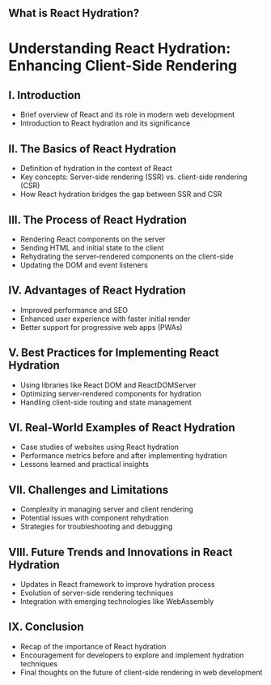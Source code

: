 ## What is React Hydration?

# Understanding React Hydration: Enhancing Client-Side Rendering

## I. Introduction

- Brief overview of React and its role in modern web development
- Introduction to React hydration and its significance

## II. The Basics of React Hydration

- Definition of hydration in the context of React
- Key concepts: Server-side rendering (SSR) vs. client-side rendering (CSR)
- How React hydration bridges the gap between SSR and CSR

## III. The Process of React Hydration

- Rendering React components on the server
- Sending HTML and initial state to the client
- Rehydrating the server-rendered components on the client-side
- Updating the DOM and event listeners

## IV. Advantages of React Hydration

- Improved performance and SEO
- Enhanced user experience with faster initial render
- Better support for progressive web apps (PWAs)

## V. Best Practices for Implementing React Hydration

- Using libraries like React DOM and ReactDOMServer
- Optimizing server-rendered components for hydration
- Handling client-side routing and state management

## VI. Real-World Examples of React Hydration

- Case studies of websites using React hydration
- Performance metrics before and after implementing hydration
- Lessons learned and practical insights

## VII. Challenges and Limitations

- Complexity in managing server and client rendering
- Potential issues with component rehydration
- Strategies for troubleshooting and debugging

## VIII. Future Trends and Innovations in React Hydration

- Updates in React framework to improve hydration process
- Evolution of server-side rendering techniques
- Integration with emerging technologies like WebAssembly

## IX. Conclusion

- Recap of the importance of React hydration
- Encouragement for developers to explore and implement hydration techniques
- Final thoughts on the future of client-side rendering in web development
